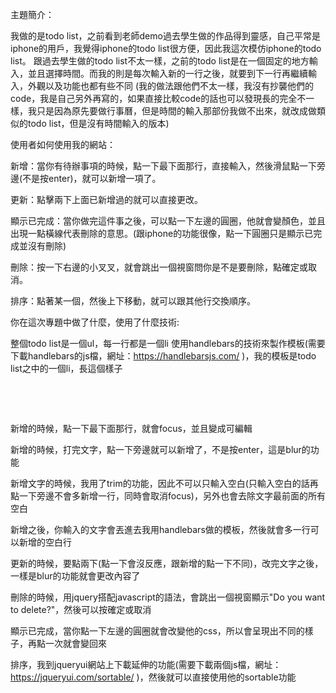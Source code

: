 主題簡介：

我做的是todo list，之前看到老師demo過去學生做的作品得到靈感，自己平常是iphone的用戶，我覺得iphone的todo list很方便，因此我這次模仿iphone的todo list。
跟過去學生做的todo list不太一樣，之前的todo list是在一個固定的地方輸入，並且選擇時間。而我的則是每次輸入新的一行之後，就要到下一行再繼續輸入，外觀以及功能也都有些不同
(我的做法跟他們不太一樣，我沒有抄襲他們的code，我是自己另外再寫的，如果直接比較code的話也可以發現長的完全不一樣，我只是因為原先要做行事曆，但是時間的輸入那部份我做不出來，就改成做類似的todo list，但是沒有時間輸入的版本)

使用者如何使用我的網站：

新增：當你有待辦事項的時候，點一下最下面那行，直接輸入，然後滑鼠點一下旁邊(不是按enter)，就可以新增一項了。

更新：點擊兩下上面已新增過的就可以直接更改。

顯示已完成：當你做完這件事之後，可以點一下左邊的圓圈，他就會變顏色，並且出現一點橫線代表刪除的意思。(跟iphone的功能很像，點一下圓圈只是顯示已完成並沒有刪除)

刪除：按一下右邊的小叉叉，就會跳出一個視窗問你是不是要刪除，點確定或取消。

排序：點著某一個，然後上下移動，就可以跟其他行交換順序。

你在這次專題中做了什麼，使用了什麼技術:

整個todo list是一個ul，每一行都是一個li
使用handlebars的技術來製作模板(需要下載handlebars的js檔，網址：https://handlebarsjs.com/ )，我的模板是todo list之中的一個li，長這個樣子

<pre>
  <script id="todo-list-item-template" type="text/x-handlebars-template">
          <li data-id="{{id}}" class="{{#if is_complete}}complete{{/if}}">
              <div class="checkbox"></div>
              <div class="content">{{content}}</div>
              <div class="actions">
                  <div class="delete">x</div>
              </div>
          </li>
  </script>
 </pre>

新增的時候，點一下最下面那行，就會focus，並且變成可編輯

新增的時候，打完文字，點一下旁邊就可以新增了，不是按enter，這是blur的功能

新增文字的時候，我用了trim的功能，因此不可以只輸入空白(只輸入空白的話再點一下旁邊不會多新增一行，同時會取消focus)，另外也會去除文字最前面的所有空白

新增之後，你輸入的文字會丟進去我用handlebars做的模板，然後就會多一行可以新增的空白行

更新的時候，要點兩下(點一下會沒反應，跟新增的點一下不同)，改完文字之後，一樣是blur的功能就會更改內容了

刪除的時候，用jquery搭配javascript的語法，會跳出一個視窗顯示"Do you want to delete?"，然後可以按確定或取消

顯示已完成，當你點一下左邊的圓圈就會改變他的css，所以會呈現出不同的樣子，再點一次就會變回來

排序，我到jqueryui網站上下載延伸的功能(需要下載兩個js檔，網址：https://jqueryui.com/sortable/ )，然後就可以直接使用他的sortable功能

